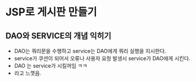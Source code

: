 # JSP로 게시판 만들기

## DAO와 SERVICE의 개념 익히기
* DAO는 쿼리문을 수행하고 service는 DAO에게 쿼리 실행을 지시한다.
* service가 쿠션이 되어서 오류나 사용자 요청 발생시 service가 DAO에게 시킨다.
* DAO 는 service가 시킬꺼임 ㅋㅋ
* 라고 느꼇음.
